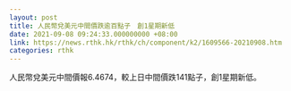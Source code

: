 ```yaml
---
layout: post
title: 人民幣兌美元中間價跌逾百點子　創1星期新低
date: 2021-09-08 09:24:33.000000000 +08:00
link: https://news.rthk.hk/rthk/ch/component/k2/1609566-20210908.htm
categories: rthk
---
```


人民幣兌美元中間價報6.4674，較上日中間價跌141點子，創1星期新低。
